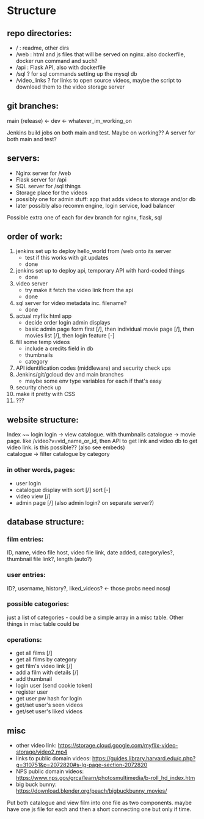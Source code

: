 # Structure

## repo directories:
* / : readme, other dirs
* /web : html and js files that will be served on nginx. also dockerfile, docker run command and such?
* /api : Flask API, also with dockerfile
* /sql ? for sql commands setting up the mysql db
* /video_links ? for links to open source videos, maybe the script to download them to the video storage server


## git branches:
main (release) <- dev <- whatever_im_working_on

Jenkins build jobs on both main and test. Maybe on working??
A server for both main and test?

## servers:
* Nginx server for /web
* Flask server for /api
* SQL server for /sql things
* Storage place for the videos
* possibly one for admin stuff: app that adds videos to storage and/or db
* later possibly also recomm engine, login service, load balancer

Possible extra one of each for dev branch for nginx, flask, sql

## order of work:

1. jenkins set up to deploy hello_world from /web onto its server
    * test if this works with git updates
    * done
2. jenkins set up to deploy api, temporary API with hard-coded things
    * done
3. video server
    * try make it fetch the video link from the api
    * done
4. sql server for video metadata inc. filename?
    * done
5. actual myflix html app
    * decide order login admin displays
    * basic admin page form first [/], then individual movie page [/], then movies list [/], then login feature [-]
6. fill some temp videos
    * include a credits field in db
    * thumbnails
    * category
7. API identification codes (middleware) and security check ups
8. Jenkins/git/gcloud dev and main branches 
    * maybe some env type variables for each if that's easy
9. security check up
10. make it pretty with CSS
11. ???

## website structure:

Index ~~ login 
login -> view catalogue. with thumbnails
catalogue -> movie page. like /video?v=vid_name_or_id, then API to get link and video db to get video link. is this possible?? (also see embeds)   
catalogue -> filter catalogue by category

### in other words, pages:
* user login
* catalogue display with sort [/] sort [-]
* video view [/]
* admin page [/] (also admin login? on separate server?)

## database structure:
### film entries:
ID, name, video file host, video file link, date added, category/ies?, thumbnail file link?, length (auto?)

### user entries:
ID?, username, history?, liked_videos? <- those probs need nosql

### possible categories:
just a list of categories - could be a simple array in a misc table.
Other things in misc table could be 

### operations:
* get all films [/]
* get all films by category
* get film's video link [/]
* add a film with details [/]
* add thumbnail
* login user (send cookie token)
* register user
* get user pw hash for login
* get/set user's seen videos
* get/set user's liked videos


## misc
* other  video link: https://storage.cloud.google.com/myflix-video-storage/video2.mp4
* links to public domain videos: https://guides.library.harvard.edu/c.php?g=310751&p=2072820#s-lg-page-section-2072820
* NPS public domain videos: https://www.nps.gov/grca/learn/photosmultimedia/b-roll_hd_index.htm
* big buck bunny: https://download.blender.org/peach/bigbuckbunny_movies/


Put both catalogue and view film into one file as two components. maybe have one js file for each and then a short connecting one but only if time.